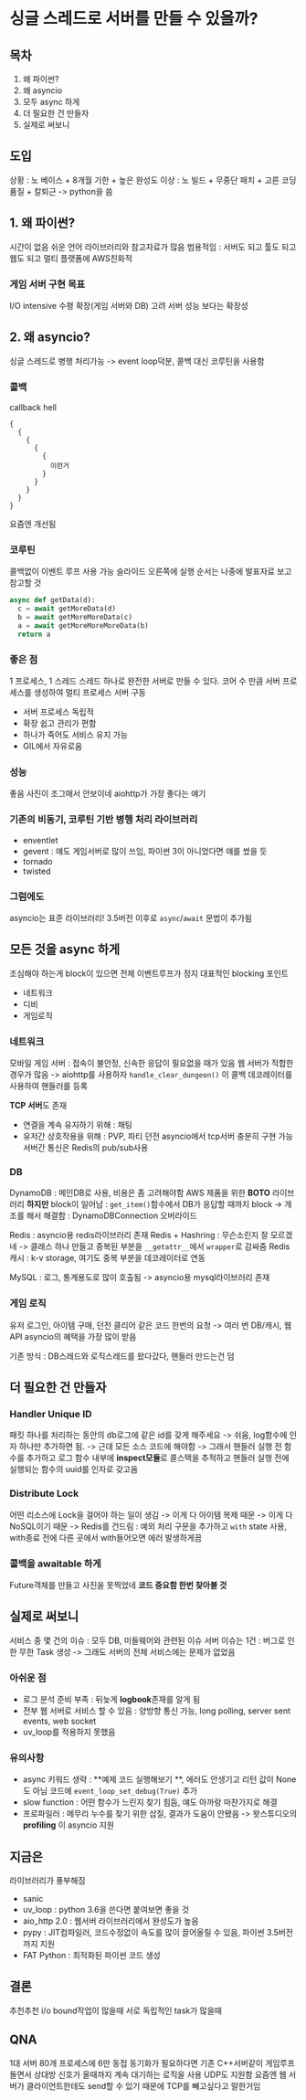 # 싱글 스레드로 서버를 만들 수 있을까?

## 목차
1. 왜 파이썬?
2. 왜 asyncio
3. 모두 async 하게
4. 더 필요한 건 만들자
5. 실제로 써보니

## 도입
상황 : 노 베이스 + 8개월 기한 + 높은 완성도
이상 : 노 빌드 + 무중단 패치 + 고른 코딩 품질 + 칼퇴근
-> python을 씀

## 1. 왜 파이썬?
시간이 없음
쉬운 언어
라이브러리와 참고자료가 많음
범용적임 : 서버도 되고 툴도 되고 웹도 되고 멀티 플랫폼에 AWS친화적

### 게임 서버 구현 목표
I/O intensive
수평 확장(게임 서버와 DB) 고려
서버 성능 보다는 확장성

## 2. 왜 asyncio?
싱글 스레드로 병행 처리가능 -> event loop덕분, 콜백 대신 코루틴을 사용함

### 콜백
callback hell
```
{
  {
    {
      {
        {
          이런거
        }
      }
    }
  }
}
```
요즘엔 개선됨

### 코루틴
콜백없이 이벤트 루프 사용 가능
슬라이드 오른쪽에 실행 순서는 나중에 발표자료 보고 참고할 것
```python
async def getData(d):
  c = await getMoreData(d)
  b = await getMoreMoreData(c)
  a = await getMoreMoreMoreData(b)
  return a
```

### 좋은 점
1 프로세스, 1 스레드
스레드 하나로 완전한 서버로 만들 수 있다.
코어 수 만큼 서버 프로세스를 생성하여 멀티 프로세스 서버 구동
- 서버 프로세스 독립적
- 확장 쉽고 관리가 편함
- 하나가 죽어도 서비스 유지 가능
- GIL에서 자유로움

### 성능
좋음
사진이 조그매서 안보이네
aiohttp가 가장 좋다는 얘기

### 기존의 비동기, 코루틴 기반 병행 처리 라이브러리
- enventlet
- gevent : 얘도 게임서버로 많이 쓰임, 파이썬 3이 아니었다면 얘를 썼을 듯
- tornado
- twisted

### 그럼에도
asyncio는 표준 라이브러리!
3.5버전 이후로 `async`/`await` 문법이 추가됨

## 모든 것을 async 하게
조심해야 하는게 block이 있으면 전체 이벤트루프가 정지
대표적인 blocking 포인트
- 네트워크
- 디비
- 게임로직

### 네트워크
모바일 게임 서버 : 접속이 불안정, 신속한 응답이 필요없을 때가 있음
웹 서버가 적합한 경우가 많음 -> aiohttp를 사용하자
`handle_clear_dungeon()` 이 콜백
데코레이터를 사용하여 핸들러를 등록

**TCP 서버**도 존재
- 연결을 계속 유지하기 위해 : 채팅
- 유저간 상호작용을 위해 : PVP, 파티 던전
asyncio에서 tcp서버 충분히 구현 가능
서버간 통신은 Redis의 pub/sub사용

### DB
DynamoDB : 메인DB로 사용, 비용은 좀 고려해야함
AWS 제품을 위한 **BOTO** 라이브러리
**하지만** block이 일어남 : `get_item()`함수에서 DB가 응답할 때까지 block
-> 개조를 해서 해결함 : DynamoDBConnection 오버라이드

Redis : asyncio용 redis라이브러리 존재
Redis + Hashring : 무슨소린지 잘 모르겠네
-> 클래스 하나 만들고 중복된 부분을 `__getattr__`에서 `wrapper`로 감싸줌
Redis 캐시 : k-v storage, 여기도 중복 부분을 데코레이터로 연동

MySQL : 로그, 통계용도로 많이 호출됨 -> asyncio용 mysql라이브러리 존재

### 게임 로직
유저 로그인, 아이템 구매, 던전 클리어 같은 코드
한번의 요청 -> 여러 번 DB/캐시, 웹 API
asyncio의 혜택을 가장 많이 받음

기존 방식 : DB스레드와 로직스레드를 왔다갔다, 핸들러 만드는건 덤

## 더 필요한 건 만들자
### Handler Unique ID
패킷 하나를 처리하는 동안의 db로그에 같은 id를 갖게 해주세요
-> 쉬움, log함수에 인자 하나만 추가하면 됨. 
-> 근데 모든 소스 코드에 해야함
-> 그래서 핸들러 실행 전 함수를 추가하고 로그 함수 내부에 **inspect모듈**로 콜스택을 추적하고 핸들러 실행 전에 실행되는 함수의 uuid를 인자로 갖고옴

### Distribute Lock
어떤 리소스에 Lock을 걸어야 하는 일이 생김
-> 이게 다 아이템 복제 때문
-> 이게 다 NoSQL이기 때문
-> Redis를 건드림 : 예외 처리 구문을 추가하고 `with` state 사용, with종료 전에 다른 곳에서 with들어오면 에러 발생하게끔

### 콜백을 awaitable 하게
Future객체를 만들고
사진을 못찍었네 **코드 중요함 한번 찾아볼 것**

## 실제로 써보니
서비스 중 몇 건의 이슈 : 모두 DB, 미들웨어와 관련된 이슈
서버 이슈는 1건 : 버그로 인한 무한 Task 생성 -> 그래도 서버의 전체 서비스에는 문제가 없었음

### 아쉬운 점
- 로그 분석 준비 부족 : 뒤늦게 **logbook**존재를 알게 됨
- 전부 웹 서버로 서비스 할 수 있음 : 양방향 통신 가능, long polling, server sent events, web socket
- uv_loop를 적용하지 못했음

### 유의사항
- async 키워드 생략 : **예제 코드 실행해보기 **, 에러도 안생기고 리턴 값이 None도 아님
코드에 `event_loop_set_debug(True)` 추가
- slow function : 어떤 함수가 느린지 찾기 힘듬, 얘도 아까랑 마찬가지로 해결
- 프로파일러 : 메무리 누수를 찾기 위한 삽질, 결과가 도움이 안됐음
-> 왓스튜디오의 **profiling** 이 asyncio 지원

## 지금은
라이브러리가 풍부해짐
- sanic
- uv_loop : python 3.6을 쓴다면 붙여보면 좋을 것
- aio_http 2.0 : 웹서버 라이브러리에서 완성도가 높음
- pypy : JIT컴파일러, 코드수정없이 속도를 많이 끌어올릴 수 있음, 파이썬 3.5버전까지 지원
- FAT Python : 최적화된 파이썬 코드 생성

## 결론
추천추천
i/o bound작업이 많을때
서로 독립적인 task가 많을때 

## QNA
1대 서버 80개 프로세스에 6만 동접
동기화가 필요하다면 기존 C++서버같이 게임루프 돌면서 상대방 신호가 올때까지 계속 대기하는 로직을 사용
UDP도 지원함
요즘엔 웹 서버가 클라이언트한테도 send할 수 있기 때문에 TCP를 빼고싶다고 말한거임